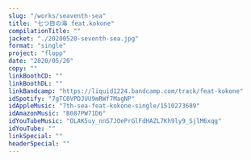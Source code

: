 ```yaml
---
slug: "/works/seaventh-sea"
title: "七つ目の海 feat.kokone"
compilationTitle: ""
jacket: "./20200520-seventh-sea.jpg"
format: "single"
project: "flopp"
date: "2020/05/20"
copy: ""
linkBoothCD: ""
linkBoothDL: ""
linkBandcamp: "https://liquid1224.bandcamp.com/track/feat-kokone"
idSpotify: "7gTC0VPDJUU9mRWf7MagNP"
idAppleMusic: "7th-sea-feat-kokone-single/1510273689"
idAmazonMusic: "B087PW71D6"
idYouTubeMusic: "OLAK5uy_nnS7JOePrGlFdHAZL7Kh9ly9_SjlM6xqg"
idYouTube: ""
linkSpecial: ""
headerSpecial: ""
---
```

